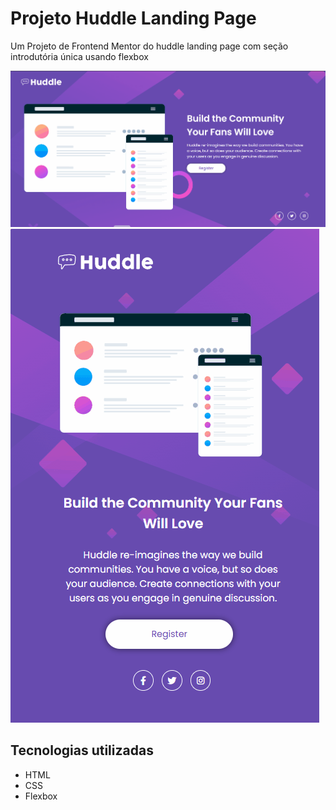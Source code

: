 # Projeto Huddle Landing Page
Um Projeto de Frontend Mentor do huddle landing page com seção introdutória única usando flexbox

![huddle-desktop](./src/images/huddletela1.gif)
![huddle-mobile](./src/images/huddletela2.gif)

## Tecnologias utilizadas
- HTML 
- CSS
- Flexbox

